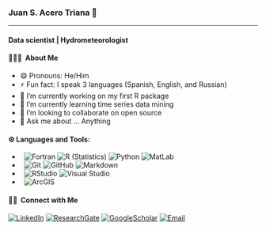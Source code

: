 ### Juan S. Acero Triana 👋
___
#### Data scientist | Hydrometeorologist


#### 👨🏻‍💻 &nbsp;About Me

- 😄 Pronouns: He/Him
- ⚡ Fun fact: I speak 3 languages (Spanish, English, and Russian)
- 🔭 I’m currently working on my first R package
- 🌱 I’m currently learning time series data mining
- 👯 I’m looking to collaborate on open source
- 💬 Ask me about ... Anything

#### ⚙️ Languages and Tools:

- &nbsp;
  ![Fortran](https://img.shields.io/badge/-Fortran-333333?style=flat&logo=Fortran&logoColor=007396)
  ![R (Statistics)](https://img.shields.io/badge/-R-333333?style=flat&logo=R&logoColor=276DC3)
  ![Python](https://img.shields.io/badge/-Python-333333?style=flat&logo=python)
  ![MatLab](https://img.shields.io/badge/-MatLab-333333?style=flat&logo=MatLab)
- &nbsp;
  ![Git](https://img.shields.io/badge/-Git-333333?style=flat&logo=git)
  ![GitHub](https://img.shields.io/badge/-GitHub-333333?style=flat&logo=github)
  ![Markdown](https://img.shields.io/badge/-Markdown-333333?style=flat&logo=markdown)
- &nbsp;
  ![RStudio](https://img.shields.io/badge/-RStudio-333333?style=flat&logo=rstudio)
  ![Visual Studio](https://img.shields.io/badge/-Visual%20Studio-333333?style=flat&logo=visual-studio-code&logoColor=007ACC)
- &nbsp;
  ![ArcGIS](https://img.shields.io/badge/-ArcGIS-333333?style=flat&logo=ArcGIS)

#### 🤝🏻 &nbsp;Connect with Me
<a href="https://www.linkedin.com/in/juan-s-acero-triana/"><img alt="LinkedIn" src="https://img.shields.io/badge/LinkedIn-Juan%20S.%20Acero%20Triana-blue?style=flat-square&logo=linkedin"></a>
<a href="https://www.researchgate.net/profile/Juan-S-Acero-Triana/"><img alt="ResearchGate" src="https://img.shields.io/badge/ResearchGate-Juan%20S.%20Acero%20Triana-blue?style=flat-square&logo=ResearchGate"></a>
<a href="https://scholar.google.com/citations?user=-_zEMN0AAAAJ&hl=en/"><img alt="GoogleScholar" src="https://img.shields.io/badge/Scholar-Juan%20S.%20Acero%20Triana-blue?style=flat-square&logo=GoogleScholar"></a>
<a href="mailto:juanseba@ucr.edu"><img alt="Email" src="https://img.shields.io/badge/Email-juanseba@ucr.edu-blue?style=flat-square&logo=gmail"></a>


